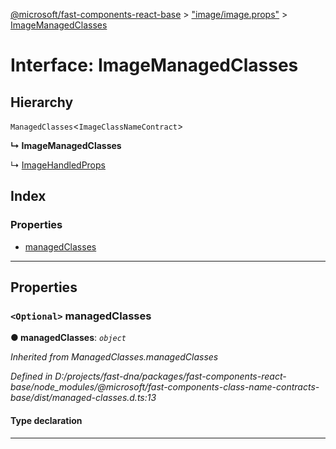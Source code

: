 [@microsoft/fast-components-react-base](../README.md) > ["image/image.props"](../modules/_image_image_props_.md) > [ImageManagedClasses](../interfaces/_image_image_props_.imagemanagedclasses.md)

# Interface: ImageManagedClasses

## Hierarchy

 `ManagedClasses`<`ImageClassNameContract`>

**↳ ImageManagedClasses**

↳  [ImageHandledProps](_image_image_props_.imagehandledprops.md)

## Index

### Properties

* [managedClasses](_image_image_props_.imagemanagedclasses.md#managedclasses)

---

## Properties

<a id="managedclasses"></a>

### `<Optional>` managedClasses

**● managedClasses**: *`object`*

*Inherited from ManagedClasses.managedClasses*

*Defined in D:/projects/fast-dna/packages/fast-components-react-base/node_modules/@microsoft/fast-components-class-name-contracts-base/dist/managed-classes.d.ts:13*

#### Type declaration

___

